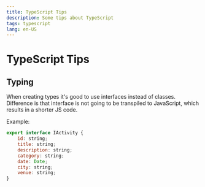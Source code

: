 ```yaml
---
title: TypeScript Tips
description: Some tips about TypeScript
tags: typescript
lang: en-US
---
```


# TypeScript Tips

## Typing

When creating types it's good to use interfaces instead of classes. Difference
is that interface is not going to be transpiled to JavaScript, which results in
a shorter JS code.

Example:

```js
export interface IActivity {
    id: string;
    title: string;
    description: string;
    category: string;
    date: Date;
    city: string;
    venue: string;
}

```